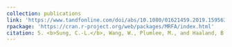 ```yaml
---
collection: publications
link: 'https://www.tandfonline.com/doi/abs/10.1080/01621459.2019.1595630?journalCode=uasa20'
rpackage: 'https://cran.r-project.org/web/packages/MRFA/index.html'
citation: 5. <b>Sung, C.-L.</b>, Wang, W., Plumlee, M., and Haaland, B. (2020). Multi-resolution functional ANOVA for large-scale, many-input computer experiments. <i>Journal of the American Statistical Association</i>, 115(530), 908-919.
---
```

